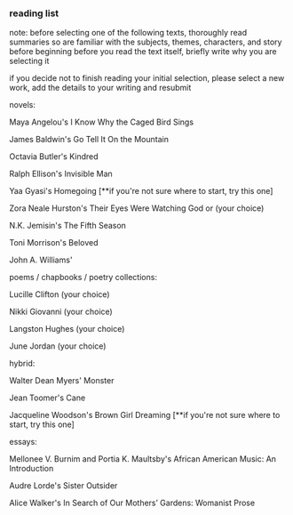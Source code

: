 ### reading list

note: before selecting one of the following texts, thoroughly read summaries so are familiar with the subjects, themes, characters, and story before beginning
before you read the text itself, briefly write why you are selecting it 

if you decide not to finish reading your initial selection, please select a new work, add the details to your writing and resubmit

novels:

Maya Angelou's I Know Why the Caged Bird Sings

James Baldwin's Go Tell It On the Mountain

Octavia Butler's Kindred

Ralph Ellison's Invisible Man

Yaa Gyasi's Homegoing [**if you're not sure where to start, try this one]

Zora Neale Hurston's Their Eyes Were Watching God or (your choice)

N.K. Jemisin's The Fifth Season

Toni Morrison's Beloved

John A. Williams'



poems / chapbooks / poetry collections:

Lucille Clifton (your choice)

Nikki Giovanni (your choice)

Langston Hughes (your choice)

June Jordan (your choice)



hybrid:

Walter Dean Myers' Monster

Jean Toomer's Cane

Jacqueline Woodson's Brown Girl Dreaming [**if you're not sure where to start, try this one]


essays:

Mellonee V. Burnim and Portia K. Maultsby's African American Music: An Introduction


Audre Lorde's Sister Outsider

Alice Walker's In Search of Our Mothers’ Gardens: Womanist Prose
